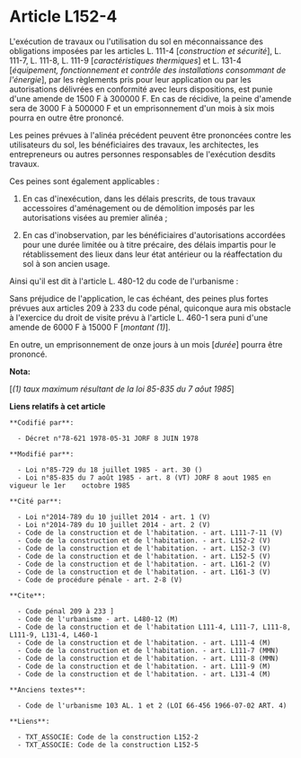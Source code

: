 # Article L152-4

L'exécution de travaux ou l'utilisation du sol en méconnaissance des obligations imposées par les articles L. 111-4
[*construction et sécurité*], L. 111-7, L. 111-8, L. 111-9 [*caractéristiques thermiques*] et L. 131-4 [*équipement,
fonctionnement et contrôle des installations consommant de l'énergie*], par les règlements pris pour leur application ou par
les autorisations délivrées en conformité avec leurs dispositions, est punie d'une amende de 1500 F à 300000 F. En cas de
récidive, la peine d'amende sera de 3000 F à 500000 F et un emprisonnement d'un mois à six mois pourra en outre être
prononcé.

Les peines prévues à l'alinéa précédent peuvent être prononcées contre les utilisateurs du sol, les bénéficiaires des
travaux, les architectes, les entrepreneurs ou autres personnes responsables de l'exécution desdits travaux.

Ces peines sont également applicables :

1. En cas d'inexécution, dans les délais prescrits, de tous travaux accessoires d'aménagement ou de démolition imposés par
les autorisations visées au premier alinéa ;

2. En cas d'inobservation, par les bénéficiaires d'autorisations accordées pour une durée limitée ou à titre précaire, des
délais impartis pour le rétablissement des lieux dans leur état antérieur ou la réaffectation du sol à son ancien usage.

Ainsi qu'il est dit à l'article L. 480-12 du code de l'urbanisme :

Sans préjudice de l'application, le cas échéant, des peines plus fortes prévues aux articles 209 à 233 du code pénal,
quiconque aura mis obstacle à l'exercice du droit de visite prévu à l'article L. 460-1 sera puni d'une amende de 6000 F à
15000 F [*montant (1)*].

En outre, un emprisonnement de onze jours à un mois [*durée*] pourra être prononcé.

**Nota:**

[*(1) taux maximum résultant de la loi 85-835 du 7 aôut 1985*]

**Liens relatifs à cet article**

	**Codifié par**:

	  - Décret n°78-621 1978-05-31 JORF 8 JUIN 1978

	**Modifié par**:

	  - Loi n°85-729 du 18 juillet 1985 - art. 30 ()
	  - Loi n°85-835 du 7 août 1985 - art. 8 (VT) JORF 8 aout 1985 en vigueur le 1er    octobre 1985

	**Cité par**:

	  - Loi n°2014-789 du 10 juillet 2014 - art. 1 (V)
	  - Loi n°2014-789 du 10 juillet 2014 - art. 2 (V)
	  - Code de la construction et de l'habitation. - art. L111-7-11 (V)
	  - Code de la construction et de l'habitation. - art. L152-2 (V)
	  - Code de la construction et de l'habitation. - art. L152-3 (V)
	  - Code de la construction et de l'habitation. - art. L152-5 (V)
	  - Code de la construction et de l'habitation. - art. L161-2 (V)
	  - Code de la construction et de l'habitation. - art. L161-3 (V)
	  - Code de procédure pénale - art. 2-8 (V)

	**Cite**:

	  - Code pénal 209 à 233 ]
	  - Code de l'urbanisme - art. L480-12 (M)
	  - Code de la construction et de l'habitation L111-4, L111-7, L111-8, L111-9, L131-4, L460-1
	  - Code de la construction et de l'habitation. - art. L111-4 (M)
	  - Code de la construction et de l'habitation. - art. L111-7 (MMN)
	  - Code de la construction et de l'habitation. - art. L111-8 (MMN)
	  - Code de la construction et de l'habitation. - art. L111-9 (M)
	  - Code de la construction et de l'habitation. - art. L131-4 (M)

	**Anciens textes**:

	  - Code de l'urbanisme 103 AL. 1 et 2 (LOI 66-456 1966-07-02 ART. 4)

	**Liens**:

	  - TXT_ASSOCIE: Code de la construction L152-2
	  - TXT_ASSOCIE: Code de la construction L152-5
